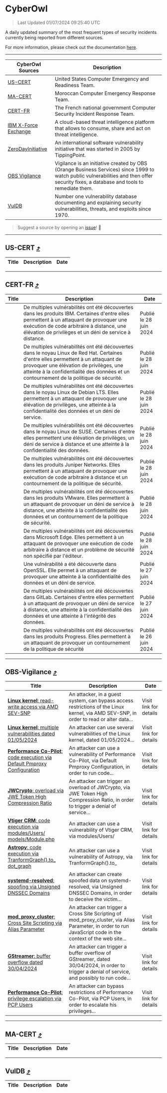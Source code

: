 
 <div id='top'></div>

# CyberOwl

 > Last Updated 01/07/2024 09:25:40 UTC
 
 A daily updated summary of the most frequent types of security incidents currently being reported from different sources.
 
 For more information, please check out the documentation [here](./docs/README.md).
 
 ---
 |CyberOwl Sources|Description|
 |---|---|
 |[US-CERT](#us-cert-arrow_heading_up)|United States Computer Emergency and Readiness Team.|
 |[MA-CERT](#ma-cert-arrow_heading_up)|Moroccan Computer Emergency Response Team.|
 |[CERT-FR](#cert-fr-arrow_heading_up)|The French national government Computer Security Incident Response Team.|
 |[IBM X-Force Exchange](#ibmcloud-arrow_heading_up)|A cloud-based threat intelligence platform that allows to consume, share and act on threat intelligence.|
 |[ZeroDayInitiative](#zerodayinitiative-arrow_heading_up)|An international software vulnerability initiative that was started in 2005 by TippingPoint.|
 |[OBS Vigilance](#obs-vigilance-arrow_heading_up)|Vigilance is an initiative created by OBS (Orange Business Services) since 1999 to watch public vulnerabilities and then offer security fixes, a database and tools to remediate them.|
 |[VulDB](#vuldb-arrow_heading_up)|Number one vulnerability database documenting and explaining security vulnerabilities, threats, and exploits since 1970.|
 
 > Suggest a source by opening an [issue](https://github.com/karimhabush/cyberowl/issues)! :raised_hands:
 ---

## US-CERT [:arrow_heading_up:](#cyberowl)

 |Title|Description|Date|
 |---|---|---|
 
 ---

## CERT-FR [:arrow_heading_up:](#cyberowl)

 |Title|Description|Date|
 |---|---|---|
 |[](https://www.cert.ssi.gouv.fr/avis/CERTFR-2024-AVI-0529/)|De multiples vulnérabilités ont été découvertes dans les produits IBM. Certaines d'entre elles permettent à un attaquant de provoquer une exécution de code arbitraire à distance, une élévation de privilèges et un déni de service à distance.|Publié le 28 juin 2024|
 |[](https://www.cert.ssi.gouv.fr/avis/CERTFR-2024-AVI-0528/)|De multiples vulnérabilités ont été découvertes dans le noyau Linux de Red Hat. Certaines d'entre elles permettent à un attaquant de provoquer une élévation de privilèges, une atteinte à la confidentialité des données et un contournement de la politique de sécurité.|Publié le 28 juin 2024|
 |[](https://www.cert.ssi.gouv.fr/avis/CERTFR-2024-AVI-0527/)|De multiples vulnérabilités ont été découvertes dans le noyau Linux de Debian LTS. Elles permettent à un attaquant de provoquer une élévation de privilèges, une atteinte à la confidentialité des données et un déni de service.|Publié le 28 juin 2024|
 |[](https://www.cert.ssi.gouv.fr/avis/CERTFR-2024-AVI-0526/)|De multiples vulnérabilités ont été découvertes dans le noyau Linux de SUSE. Certaines d'entre elles permettent une élévation de privilèges, un déni de service à distance et une atteinte à la confidentialité des données.|Publié le 28 juin 2024|
 |[](https://www.cert.ssi.gouv.fr/avis/CERTFR-2024-AVI-0525/)|De multiples vulnérabilités ont été découvertes dans les produits Juniper Networks. Elles permettent à un attaquant de provoquer une exécution de code arbitraire à distance et un contournement de la politique de sécurité.|Publié le 28 juin 2024|
 |[](https://www.cert.ssi.gouv.fr/avis/CERTFR-2024-AVI-0524/)|De multiples vulnérabilités ont été découvertes dans les produits VMware. Elles permettent à un attaquant de provoquer un déni de service à distance, une atteinte à la confidentialité des données et un contournement de la politique de sécurité.|Publié le 28 juin 2024|
 |[](https://www.cert.ssi.gouv.fr/avis/CERTFR-2024-AVI-0523/)|De multiples vulnérabilités ont été découvertes dans Microsoft Edge. Elles permettent à un attaquant de provoquer une exécution de code arbitraire à distance et un problème de sécurité non spécifié par l'éditeur.|Publié le 28 juin 2024|
 |[](https://www.cert.ssi.gouv.fr/avis/CERTFR-2024-AVI-0522/)|Une vulnérabilité a été découverte dans OpenSSL. Elle permet à un attaquant de provoquer une atteinte à la confidentialité des données et un déni de service.|Publié le 27 juin 2024|
 |[](https://www.cert.ssi.gouv.fr/avis/CERTFR-2024-AVI-0521/)|De multiples vulnérabilités ont été découvertes dans GitLab. Certaines d'entre elles permettent à un attaquant de provoquer un déni de service à distance, une atteinte à la confidentialité des données et une atteinte à l'intégrité des données.|Publié le 27 juin 2024|
 |[](https://www.cert.ssi.gouv.fr/avis/CERTFR-2024-AVI-0520/)|De multiples vulnérabilités ont été découvertes dans les produits Progress. Elles permettent à un attaquant de provoquer un contournement de la politique de sécurité|Publié le 26 juin 2024|
 
 ---

## OBS-Vigilance [:arrow_heading_up:](#cyberowl)

 |Title|Description|Date|
 |---|---|---|
 |[<a href="https://vigilance.fr/vulnerability/Linux-kernel-read-write-access-via-AMD-SEV-SNP-44189" class="noirorange"><b>Linux kernel</b>: read-write access via AMD SEV-SNP</a>](https://vigilance.fr/vulnerability/Linux-kernel-read-write-access-via-AMD-SEV-SNP-44189)|An attacker, in a guest system, can bypass access restrictions of the Linux kernel, via AMD SEV-SNP, in order to read or alter data...|Visit link for details|
 |[<a href="https://vigilance.fr/vulnerability/Linux-kernel-multiple-vulnerabilities-dated-01-05-2024-44184" class="noirorange"><b>Linux kernel</b>: multiple vulnerabilities dated 01/05/2024</a>](https://vigilance.fr/vulnerability/Linux-kernel-multiple-vulnerabilities-dated-01-05-2024-44184)|An attacker can use several vulnerabilities of the Linux kernel, dated 01/05/2024...|Visit link for details|
 |[<a href="https://vigilance.fr/vulnerability/Performance-Co-Pilot-code-execution-via-Default-Pmproxy-Configuration-44183" class="noirorange"><b>Performance Co-Pilot</b>: code execution via Default Pmproxy Configuration</a>](https://vigilance.fr/vulnerability/Performance-Co-Pilot-code-execution-via-Default-Pmproxy-Configuration-44183)|An attacker can use a vulnerability of Performance Co-Pilot, via Default Pmproxy Configuration, in order to run code...|Visit link for details|
 |[<a href="https://vigilance.fr/vulnerability/JWCrypto-overload-via-JWE-Token-High-Compression-Ratio-44182" class="noirorange"><b>JWCrypto</b>: overload via JWE Token High Compression Ratio</a>](https://vigilance.fr/vulnerability/JWCrypto-overload-via-JWE-Token-High-Compression-Ratio-44182)|An attacker can trigger an overload of JWCrypto, via JWE Token High Compression Ratio, in order to trigger a denial of service...|Visit link for details|
 |[<a href="https://vigilance.fr/vulnerability/Vtiger-CRM-code-execution-via-modules-Users-models-Module-php-44181" class="noirorange"><b>Vtiger CRM</b>: code execution via modules/Users/<wbr>models/Module.php</wbr></a>](https://vigilance.fr/vulnerability/Vtiger-CRM-code-execution-via-modules-Users-models-Module-php-44181)|An attacker can use a vulnerability of Vtiger CRM, via modules/Users/|Visit link for details|
 |[<a href="https://vigilance.fr/vulnerability/Astropy-code-execution-via-TranformGraph-to-dot-graph-44180" class="noirorange"><b>Astropy</b>: code execution via TranformGraph().to_<wbr>dot_graph</wbr></a>](https://vigilance.fr/vulnerability/Astropy-code-execution-via-TranformGraph-to-dot-graph-44180)|An attacker can use a vulnerability of Astropy, via TranformGraph().to_|Visit link for details|
 |[<a href="https://vigilance.fr/vulnerability/systemd-resolved-spoofing-via-Unsigned-DNSSEC-Domains-44179" class="noirorange"><b>systemd-resolved</b>: spoofing via Unsigned DNSSEC Domains</a>](https://vigilance.fr/vulnerability/systemd-resolved-spoofing-via-Unsigned-DNSSEC-Domains-44179)|An attacker can create spoofed data on systemd-resolved, via Unsigned DNSSEC Domains, in order to deceive the victim...|Visit link for details|
 |[<a href="https://vigilance.fr/vulnerability/mod-proxy-cluster-Cross-Site-Scripting-via-Alias-Parameter-44178" class="noirorange"><b>mod_proxy_cluster</b>: Cross Site Scripting via Alias Parameter</a>](https://vigilance.fr/vulnerability/mod-proxy-cluster-Cross-Site-Scripting-via-Alias-Parameter-44178)|An attacker can trigger a Cross Site Scripting of mod_proxy_cluster, via Alias Parameter, in order to run JavaScript code in the context of the web site...|Visit link for details|
 |[<a href="https://vigilance.fr/vulnerability/GStreamer-buffer-overflow-dated-30-04-2024-44177" class="noirorange"><b>GStreamer</b>: buffer overflow dated 30/04/2024</a>](https://vigilance.fr/vulnerability/GStreamer-buffer-overflow-dated-30-04-2024-44177)|An attacker can trigger a buffer overflow of GStreamer, dated 30/04/2024, in order to trigger a denial of service, and possibly to run code...|Visit link for details|
 |[<a href="https://vigilance.fr/vulnerability/Performance-Co-Pilot-privilege-escalation-via-PCP-Users-44176" class="noirorange"><b>Performance Co-Pilot</b>: privilege escalation via PCP Users</a>](https://vigilance.fr/vulnerability/Performance-Co-Pilot-privilege-escalation-via-PCP-Users-44176)|An attacker can bypass restrictions of Performance Co-Pilot, via PCP Users, in order to escalate his privileges...|Visit link for details|
 
 ---

## MA-CERT [:arrow_heading_up:](#cyberowl)

 |Title|Description|Date|
 |---|---|---|
 
 ---

## VulDB [:arrow_heading_up:](#cyberowl)

 |Title|Description|Date|
 |---|---|---|
 
